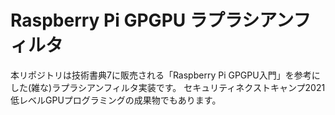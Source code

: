 Raspberry Pi GPGPU ラプラシアンフィルタ
==
本リポジトリは技術書典7に販売される「Raspberry Pi GPGPU入門」を参考にした(雑な)ラプラシアンフィルタ実装です。
セキュリティネクストキャンプ2021 低レベルGPUプログラミングの成果物でもあります。